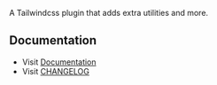 A Tailwindcss plugin that adds extra utilities and more.

## Documentation

- Visit [Documentation](https://babakfp.ir/docs/tailwindcss-addons)
- Visit [CHANGELOG](https://babakfp.ir/docs/tailwindcss-addons/changelog)

